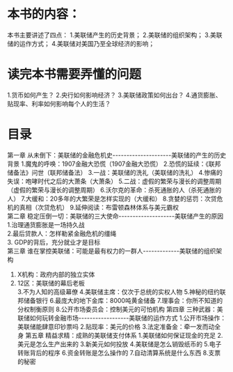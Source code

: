 # 本书的内容：
本书主要讲述了四点：
1.美联储产生的历史背景；
2.美联储的组织架构；
3.美联储的运作方式；
4.美联储对美国乃至全球经济的影响；

# 读完本书需要弄懂的问题
1.货币如何产生？
2.央行如何影响经济？
3.美联储政策如何出台？
4.通货膨胀、贴现率、利率如何影响每个人的生活？

# 目录 
第一章 从未倒下：美联储的金融危机史---------------------美联储的产生的历史背景 
  1.魔鬼的呼唤：1907金融大恐慌（1907金融大恐慌） 
  2.恐慌的延续：《联邦储备法》问世（联邦储备法） 
  3.一战：美联储的洗礼（美联储的洗礼） 
  4.惨痛的失误：咆哮时代之后的大萧条（大萧条） 
  5.二战：虚假的繁荣与漫长的调整周期（虚假的繁荣与漫长的调整周期） 
  6.沃尔克的革命：杀死通胀的人（杀死通胀的人） 
  7.大缓和：20多年的大繁荣是怎样实现的（大缓和） 
  8.贪婪的惩罚：次贷危机的真相（次贷危机） 
  9.延伸阅读：布雷顿森林体系与美元霸权   
第二章 稳定压倒一切：美联储的三大使命--------------------美联储产生的原因      
  1.治理通货膨胀是一场持久战   
  2.最后贷款人：怎样勒紧金融危机的缰绳  
  3. GDP的背后，充分就业才是目标  
第三章 谁在掌控美联储：可能是最有权力的一群人-------------美联储的组织架构
  1. X机构：政府内部的独立实体  
  2. 12区：美联储的幕后老板  
  3.不为人知的高级幕僚 
  4.美联储主席：仅次于总统的实权人物 
  5.神秘的纽约联邦储备银行 
  6.最庞大的地下金库：8000吨黄金储备 
  7.理事会：你所不知道的分权制衡原则 
  8.公开市场委员会：控制美元的可怕机构 
第四章 三种武器：美联储如何玩转金融市场------------------美联储的运作方式 
  1.公开市场操作：美联储能肆意印钞票吗
  2.贴现率：美元的价格 
  3.法定准备金：牵一发而动全身 
第五章 精益求精：成熟的美联储支付体系
  1.美联储如何保证现金的充足
  2.美元是怎么生产出来的
  3.新美元如何投放
  4.美联储是怎么销毁纸币的 
  5.电子转账背后的程序 
  6.资金转账是怎么操作的 
  7.自动清算系统是什么东西 
  8.支票的秘密